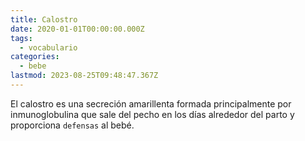 ```yaml
---
title: Calostro
date: 2020-01-01T00:00:00.000Z
tags:
  - vocabulario
categories:
  - bebe
lastmod: 2023-08-25T09:48:47.367Z
---
```


El calostro es una secreción amarillenta formada principalmente por inmunoglobulina que sale del pecho en los días alrededor del parto y proporciona `defensas` al bebé.
